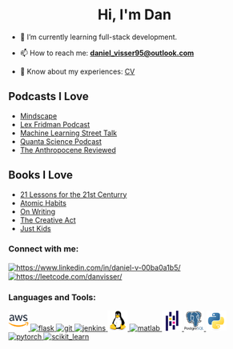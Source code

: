 <h1 align="center">Hi, I'm Dan</h1>

- 🌱 I’m currently learning full-stack development.

- 📫 How to reach me: **daniel_visser95@outlook.com**

- 📄 Know about my experiences: [CV](https://github.com/danvisser/CV/blob/main/Daniel%20Visser%20-%20CV.pdf)

## Podcasts I Love
- [Mindscape](https://www.preposterousuniverse.com/podcast/)
- [Lex Fridman Podcast](https://lexfridman.com/podcast/)
- [Machine Learning Street Talk](https://open.spotify.com/show/02e6PZeIOdpmBGT9THuzwR)
- [Quanta Science Podcast](https://www.quantamagazine.org/tag/quanta-podcast/)
- [The Anthropocene Reviewed](https://open.spotify.com/show/1LaCr5TFAgYPK5qHjP3XDp)

## Books I Love
- [21 Lessons for the 21st Centurry](https://www.goodreads.com/book/show/38820046-21-lessons-for-the-21st-century)
- [Atomic Habits](https://jamesclear.com/atomic-habits)
- [On Writing](https://www.goodreads.com/book/show/10569.On_Writing)
- [The Creative Act](https://www.goodreads.com/en/book/show/60965426)
- [Just Kids](https://www.goodreads.com/en/book/show/341879)

<h3 align="left">Connect with me:</h3>
<p align="left">
<a href="https://linkedin.com/in/daniel-v-00ba0a1b5/" target="blank"><img align="center" src="https://raw.githubusercontent.com/rahuldkjain/github-profile-readme-generator/master/src/images/icons/Social/linked-in-alt.svg" alt="https://www.linkedin.com/in/daniel-v-00ba0a1b5/" height="30" width="40" /></a>
<a href="https://www.leetcode.com/danvisser/" target="blank"><img align="center" src="https://raw.githubusercontent.com/rahuldkjain/github-profile-readme-generator/master/src/images/icons/Social/leet-code.svg" alt="https://leetcode.com/danvisser/" height="30" width="40" /></a>
</p>

<h3 align="left">Languages and Tools:</h3>
<p align="left"> <a href="https://aws.amazon.com" target="_blank" rel="noreferrer"> <img src="https://raw.githubusercontent.com/devicons/devicon/master/icons/amazonwebservices/amazonwebservices-original-wordmark.svg" alt="aws" width="40" height="40"/> </a> <a href="https://flask.palletsprojects.com/" target="_blank" rel="noreferrer"> <img src="https://www.vectorlogo.zone/logos/pocoo_flask/pocoo_flask-icon.svg" alt="flask" width="40" height="40"/> </a> <a href="https://git-scm.com/" target="_blank" rel="noreferrer"> <img src="https://www.vectorlogo.zone/logos/git-scm/git-scm-icon.svg" alt="git" width="40" height="40"/> </a> <a href="https://www.jenkins.io" target="_blank" rel="noreferrer"> <img src="https://www.vectorlogo.zone/logos/jenkins/jenkins-icon.svg" alt="jenkins" width="40" height="40"/> </a> <a href="https://www.linux.org/" target="_blank" rel="noreferrer"> <img src="https://raw.githubusercontent.com/devicons/devicon/master/icons/linux/linux-original.svg" alt="linux" width="40" height="40"/> </a> <a href="https://www.mathworks.com/" target="_blank" rel="noreferrer"> <img src="https://upload.wikimedia.org/wikipedia/commons/2/21/Matlab_Logo.png" alt="matlab" width="40" height="40"/> </a> <a href="https://pandas.pydata.org/" target="_blank" rel="noreferrer"> <img src="https://raw.githubusercontent.com/devicons/devicon/2ae2a900d2f041da66e950e4d48052658d850630/icons/pandas/pandas-original.svg" alt="pandas" width="40" height="40"/> </a> <a href="https://www.postgresql.org" target="_blank" rel="noreferrer"> <img src="https://raw.githubusercontent.com/devicons/devicon/master/icons/postgresql/postgresql-original-wordmark.svg" alt="postgresql" width="40" height="40"/> </a> <a href="https://www.python.org" target="_blank" rel="noreferrer"> <img src="https://raw.githubusercontent.com/devicons/devicon/master/icons/python/python-original.svg" alt="python" width="40" height="40"/> </a> <a href="https://pytorch.org/" target="_blank" rel="noreferrer"> <img src="https://www.vectorlogo.zone/logos/pytorch/pytorch-icon.svg" alt="pytorch" width="40" height="40"/> </a> <a href="https://scikit-learn.org/" target="_blank" rel="noreferrer"> <img src="https://upload.wikimedia.org/wikipedia/commons/0/05/Scikit_learn_logo_small.svg" alt="scikit_learn" width="40" height="40"/> </p>

